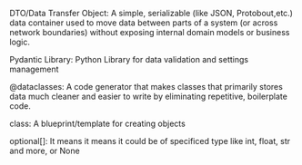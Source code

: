 DTO/Data Transfer Object: A simple, serializable (like JSON, Protobout,etc.) data container used to move data between parts of a system 
(or across network boundaries) without exposing internal domain models or business logic.

Pydantic Library: Python Library for data validation and settings management

@dataclasses: A code generator that makes classes that primarily stores data much cleaner and easier to write by 
eliminating repetitive, boilerplate code.

class: A blueprint/template for creating objects

optional[]: It means it means it could be of specificed type like int, float, str and more, or None

